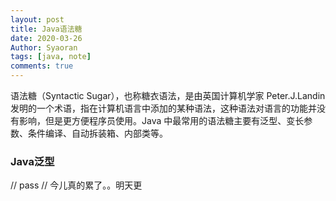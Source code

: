 ```yaml
---
layout: post
title: Java语法糖
date: 2020-03-26
Author: Syaoran
tags: [java, note]
comments: true
---
```


语法糖（Syntactic Sugar），也称糖衣语法，是由英国计算机学家 Peter.J.Landin 发明的一个术语，指在计算机语言中添加的某种语法，这种语法对语言的功能并没有影响，但是更方便程序员使用。Java 中最常用的语法糖主要有泛型、变长参数、条件编译、自动拆装箱、内部类等。

### Java泛型
// pass
// 今儿真的累了。。明天更















